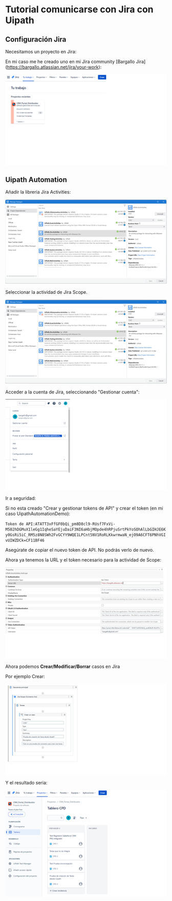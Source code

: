 # Tutorial comunicarse con Jira con Uipath

## Configuración Jira 

Necesitamos un proyecto en Jira:

En mi caso me he creado uno en mi Jira community [Bargallo Jira] (https://bargallo.atlassian.net/jira/your-work):

![Imagen Jira](./assets/Jira.png)


## Uipath Automation

Añadir la libreria Jira Activities:

![Imagen Jira](./assets/JiraActivities.png)

Seleccionar la actividad de Jira Scope.

![Imagen Jira](./assets/JiraActivities.png)

Acceder a la cuenta de Jira, seleccionando "Gestionar cuenta":

![Imagen Jira](./assets/JiraAccount.png)

Ir a seguridad:

Si no esta creado "Crear y gestionar tokens de API" y crear el token (en mi caso UipathAutomationDemo):

`Token de API:ATATT3xFfGF0bQi_pm8D8cl9-RUsf7FxVi-M502hDGMuX1leGg1IqheSaYEjuDaiF3NI6aHbjMOpde4hRPjuSrtPkYoSOhAlLbGIHJE6Ky0GsRi5iC_RM5z8N8SWh2FvGCYY9WQE1LPCnt5NV1RoRLKkwrmwaN_ejO9A6CFT6PNhVGIvUIWZDCk=CF11BF46`

Asegúrate de copiar el nuevo token de API. No podrás verlo de nuevo.

Ahora ya tenemos la URL y el token necesario para la actividad de Scope:

![Imagen Jira](./assets/JiraScopeProperties.png)

Ahora podemos **Crear/Modificar/Borrar** casos en Jira

Por ejemplo Crear:

![Imagen Jira](./assets/JiraCreate.png)

Y el resultado seria:

![Imagen Jira](./assets/JiraResult.png)

